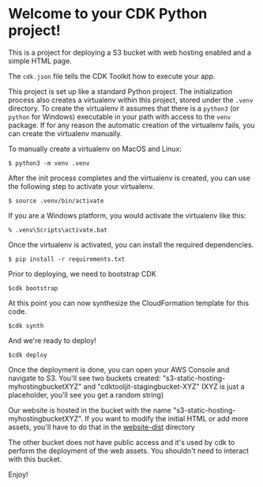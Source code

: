 
# Welcome to your CDK Python project!

This is a project for deploying a S3 bucket with web hosting enabled and a simple HTML page.




The `cdk.json` file tells the CDK Toolkit how to execute your app.

This project is set up like a standard Python project.  The initialization
process also creates a virtualenv within this project, stored under the `.venv`
directory.  To create the virtualenv it assumes that there is a `python3`
(or `python` for Windows) executable in your path with access to the `venv`
package. If for any reason the automatic creation of the virtualenv fails,
you can create the virtualenv manually.

To manually create a virtualenv on MacOS and Linux:

```
$ python3 -m venv .venv
```

After the init process completes and the virtualenv is created, you can use the following
step to activate your virtualenv.

```
$ source .venv/bin/activate
```

If you are a Windows platform, you would activate the virtualenv like this:

```
% .venv\Scripts\activate.bat
```

Once the virtualenv is activated, you can install the required dependencies.

```
$ pip install -r requirements.txt
```

Prior to deploying, we need to bootstrap CDK

```
$cdk bootstrap
```

At this point you can now synthesize the CloudFormation template for this code.

```
$cdk synth
```

And we're ready to deploy!

```
$cdk deploy
```

Once the deployment is done, you can open your AWS Console and navigate to S3.
You'll see two buckets created:
"s3-static-hosting-myhostingbucketXYZ" and "cdktooljit-stagingbucket-XYZ" (XYZ is just a placeholder, you'll see you get a random string)

Our website is hosted in the bucket with the name "s3-static-hosting-myhostingbucketXYZ". If you want to modify the initial HTML or add more assets, you'll have to do that in the [website-dist](https://github.com/gmansilla/s3-static-hosting/tree/main/website-dist) directory

The other bucket does not have public access and it's used by cdk to perform the deployment of the web assets. You shouldn't need to interact with this bucket.



Enjoy!
